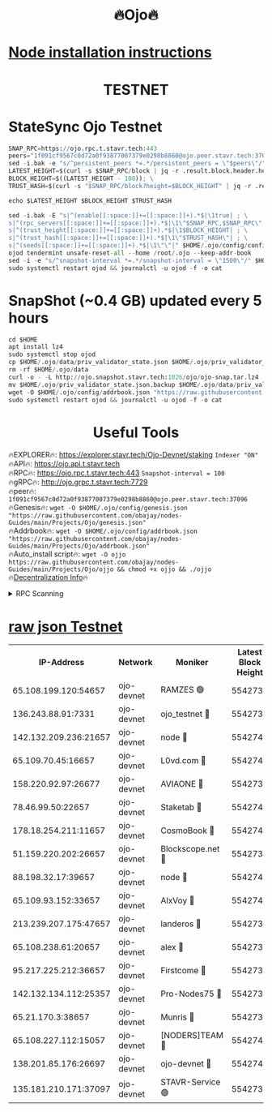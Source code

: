 <h1 align="center"> 🔥Ojo🔥</h1>

[Node installation instructions](https://github.com/obajay/nodes-Guides/tree/main/Projects/Ojo)
=

<h1 align="center"> TESTNET</h1>

# StateSync Ojo Testnet
```python
SNAP_RPC=https://ojo.rpc.t.stavr.tech:443
peers="1f091cf9567c0d72a0f93877007379e0298b8860@ojo.peer.stavr.tech:37096"
sed -i.bak -e "s/^persistent_peers *=.*/persistent_peers = \"$peers\"/" $HOME/.ojo/config/config.toml
LATEST_HEIGHT=$(curl -s $SNAP_RPC/block | jq -r .result.block.header.height); \
BLOCK_HEIGHT=$((LATEST_HEIGHT - 100)); \
TRUST_HASH=$(curl -s "$SNAP_RPC/block?height=$BLOCK_HEIGHT" | jq -r .result.block_id.hash)

echo $LATEST_HEIGHT $BLOCK_HEIGHT $TRUST_HASH

sed -i.bak -E "s|^(enable[[:space:]]+=[[:space:]]+).*$|\1true| ; \
s|^(rpc_servers[[:space:]]+=[[:space:]]+).*$|\1\"$SNAP_RPC,$SNAP_RPC\"| ; \
s|^(trust_height[[:space:]]+=[[:space:]]+).*$|\1$BLOCK_HEIGHT| ; \
s|^(trust_hash[[:space:]]+=[[:space:]]+).*$|\1\"$TRUST_HASH\"| ; \
s|^(seeds[[:space:]]+=[[:space:]]+).*$|\1\"\"|" $HOME/.ojo/config/config.toml
ojod tendermint unsafe-reset-all --home /root/.ojo --keep-addr-book
sed -i -e "s/^snapshot-interval *=.*/snapshot-interval = \"1500\"/" $HOME/.ojo/config/app.toml
sudo systemctl restart ojod && journalctl -u ojod -f -o cat
```
# SnapShot (~0.4 GB) updated every 5 hours
```python
cd $HOME
apt install lz4
sudo systemctl stop ojod
cp $HOME/.ojo/data/priv_validator_state.json $HOME/.ojo/priv_validator_state.json.backup
rm -rf $HOME/.ojo/data
curl -o - -L http://ojo.snapshot.stavr.tech:1026/ojo/ojo-snap.tar.lz4 | lz4 -c -d - | tar -x -C $HOME/.ojo --strip-components 2
mv $HOME/.ojo/priv_validator_state.json.backup $HOME/.ojo/data/priv_validator_state.json
wget -O $HOME/.ojo/config/addrbook.json "https://raw.githubusercontent.com/obajay/nodes-Guides/main/Projects/Ojo/addrbook.json"
sudo systemctl restart ojod && journalctl -u ojod -f -o cat
```
 <h1 align="center"> Useful Tools</h1>

🔥EXPLORER🔥:        https://explorer.stavr.tech/Ojo-Devnet/staking        `Indexer "ON"` \
🔥API🔥:                     https://ojo.api.t.stavr.tech \
🔥RPC🔥:                    https://ojo.rpc.t.stavr.tech:443              `Snapshot-interval = 100` \
🔥gRPC🔥:                  http://ojo.grpc.t.stavr.tech:7729 \
🔥peer🔥:                   `1f091cf9567c0d72a0f93877007379e0298b8860@ojo.peer.stavr.tech:37096` \
🔥Genesis🔥:    ```wget -O $HOME/.ojo/config/genesis.json "https://raw.githubusercontent.com/obajay/nodes-Guides/main/Projects/Ojo/genesis.json"``` \
🔥Addrbook🔥:    ```wget -O $HOME/.ojo/config/addrbook.json "https://raw.githubusercontent.com/obajay/nodes-Guides/main/Projects/Ojo/addrbook.json"``` \
🔥Auto_install script🔥: ```wget -O ojjo https://raw.githubusercontent.com/obajay/nodes-Guides/main/Projects/Ojo/ojjo && chmod +x ojjo && ./ojjo``` \
🔥[Decentralization Info](https://github.com/obajay/StateSync-snapshots/tree/main/Projects/Ojo/Decentralization)🔥



<details>
<summary>RPC Scanning</summary>

<h2 align="center"> We scan nodes in real time every 4 hours. And we provide the final result of RPC endpoints.
We cannot influence the operation of these nodes in any way. </h2>


```python
If Voting Power is higher than 0 --> then the Node is a validator of the network and may be subject to attack and be a potential threat to the chain.
```
```python
We marked such validators with a red symbol
```

</details>

[raw json Testnet](https://rpc-check.ojot.stavr.tech/ojot/rpc-ojot-result.json)
=


<table><tr><th>IP-Address</th><th>Network</th><th>Moniker</th><th>Latest Block Height</th><th>Earliest Block Height</th><th>Catching Up</th><th>Tx Index</th><th>Voting Power</th><th>Scan Time</th></tr><tr><td>65.108.199.120:54657</td><td>ojo-devnet</td><td>RAMZES 🟢</td><td>5542736</td><td>306156</td><td>False</td><td>on</td><td>0</td><td>2024-02-21T15:47:06.978274297UTC</td></tr><tr><td>136.243.88.91:7331</td><td>ojo-devnet</td><td>ojo_testnet 🔴</td><td>5542737</td><td>308845</td><td>False</td><td>on</td><td>1000</td><td>2024-02-21T15:47:14.709331359UTC</td></tr><tr><td>142.132.209.236:21657</td><td>ojo-devnet</td><td>node 🔴</td><td>5542740</td><td>350001</td><td>False</td><td>on</td><td>1999</td><td>2024-02-21T15:47:28.333521981UTC</td></tr><tr><td>65.109.70.45:16657</td><td>ojo-devnet</td><td>L0vd.com 🔴</td><td>5542741</td><td>695918</td><td>False</td><td>off</td><td>998</td><td>2024-02-21T15:47:36.410499556UTC</td></tr><tr><td>158.220.92.97:26677</td><td>ojo-devnet</td><td>AVIAONE 🔴</td><td>5542739</td><td>2754001</td><td>False</td><td>on</td><td>19926</td><td>2024-02-21T15:47:23.387386006UTC</td></tr><tr><td>78.46.99.50:22657</td><td>ojo-devnet</td><td>Staketab 🔴</td><td>5542741</td><td>4254801</td><td>False</td><td>on</td><td>1276</td><td>2024-02-21T15:47:36.690835772UTC</td></tr><tr><td>178.18.254.211:11657</td><td>ojo-devnet</td><td>CosmoBook 🔴</td><td>5542740</td><td>4392001</td><td>False</td><td>off</td><td>1047</td><td>2024-02-21T15:47:30.765500533UTC</td></tr><tr><td>51.159.220.202:26657</td><td>ojo-devnet</td><td>Blockscope.net 🔴</td><td>5542736</td><td>4425001</td><td>False</td><td>on</td><td>1943</td><td>2024-02-21T15:47:06.201359793UTC</td></tr><tr><td>88.198.32.17:39657</td><td>ojo-devnet</td><td>node 🔴</td><td>5542740</td><td>4710001</td><td>False</td><td>on</td><td>98381</td><td>2024-02-21T15:47:33.079779127UTC</td></tr><tr><td>65.109.93.152:33657</td><td>ojo-devnet</td><td>AlxVoy 🔴</td><td>5542740</td><td>4943001</td><td>False</td><td>on</td><td>4491415</td><td>2024-02-21T15:47:28.089531073UTC</td></tr><tr><td>213.239.207.175:47657</td><td>ojo-devnet</td><td>landeros 🔴</td><td>5542739</td><td>4967924</td><td>False</td><td>off</td><td>11083</td><td>2024-02-21T15:47:23.630478860UTC</td></tr><tr><td>65.108.238.61:20657</td><td>ojo-devnet</td><td>alex 🔴</td><td>5542736</td><td>5131001</td><td>False</td><td>on</td><td>11359</td><td>2024-02-21T15:47:06.592879754UTC</td></tr><tr><td>95.217.225.212:36657</td><td>ojo-devnet</td><td>Firstcome 🔴</td><td>5542737</td><td>5251946</td><td>False</td><td>on</td><td>13566</td><td>2024-02-21T15:47:12.400821735UTC</td></tr><tr><td>142.132.134.112:25357</td><td>ojo-devnet</td><td>Pro-Nodes75 🔴</td><td>5542736</td><td>5442736</td><td>False</td><td>on</td><td>24651</td><td>2024-02-21T15:47:09.651685230UTC</td></tr><tr><td>65.21.170.3:38657</td><td>ojo-devnet</td><td>Munris 🔴</td><td>5542737</td><td>5442737</td><td>False</td><td>off</td><td>20123</td><td>2024-02-21T15:47:12.035091000UTC</td></tr><tr><td>65.108.227.112:15057</td><td>ojo-devnet</td><td>[NODERS]TEAM 🔴</td><td>5542741</td><td>5442741</td><td>False</td><td>off</td><td>9999</td><td>2024-02-21T15:47:35.701261866UTC</td></tr><tr><td>138.201.85.176:26697</td><td>ojo-devnet</td><td>ojo-devnet 🔴</td><td>5542741</td><td>5442741</td><td>False</td><td>on</td><td>1000024000</td><td>2024-02-21T15:47:35.997139585UTC</td></tr><tr><td>135.181.210.171:37097</td><td>ojo-devnet</td><td>STAVR-Service 🟢</td><td>5542736</td><td>5541001</td><td>False</td><td>on</td><td>0</td><td>2024-02-21T15:47:07.316220478UTC</td></tr></table>

